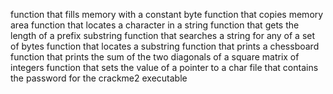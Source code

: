 function that fills memory with a constant byte
function that copies memory area
function that locates a character in a string
function that gets the length of a prefix substring
function that searches a string for any of a set of bytes
function that locates a substring
function that prints a chessboard
function that prints the sum of the two diagonals of a square matrix of integers
function that sets the value of a pointer to a char
file that contains the password for the crackme2 executable
